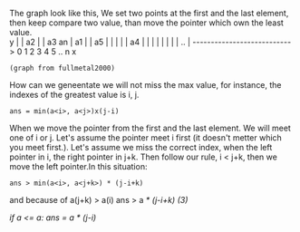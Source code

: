 The graph look like this, We set two points at the first and the last element, then keep compare two value, than move the pointer which own the least value.  
    y 
    |
    |     a2
    |     |  a3          an
    |  a1 |  |     a5    | 
    |  |  |  |  a4 |     |
    |  |  |  |  |  | ..  |
    --------------------------->
    0   1  2  3  4  5 ..  n     x

    (graph from fullmetal2000)


How can we geneentate we will not miss the max value, for instance, the indexes of the greatest value is i, j.

    ans = min(a<i>, a<j>)x(j-i)

When we move the pointer from the first and the last element. We will meet one of i or j. Let's assume the pointer meet i first (it doesn't metter which you meet first.). Let's assume we miss the correct index, when the left pointer in i, the right pointer in j+k. Then follow our rule, i < j+k, then we move the left pointer.In this situation:

    ans > min(a<i>, a<j+k>) * (j-i+k)
 and because of a(j+k) > a(i)
    ans > a<i> * (j-i+k)  (3)

if a<i> <= a<j>:
   ans = a<i> * (j-i) 

